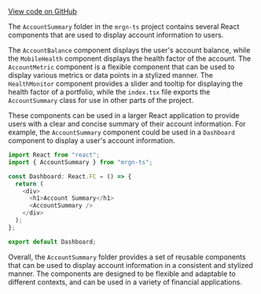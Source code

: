 [View code on GitHub](https://github.com/mrgnlabs/mrgn-ts/.autodoc/docs/json/apps/marginfi-v2-ui/src/components/AccountSummary)

The `AccountSummary` folder in the `mrgn-ts` project contains several React components that are used to display account information to users. 

The `AccountBalance` component displays the user's account balance, while the `MobileHealth` component displays the health factor of the account. The `AccountMetric` component is a flexible component that can be used to display various metrics or data points in a stylized manner. The `HealthMonitor` component provides a slider and tooltip for displaying the health factor of a portfolio, while the `index.tsx` file exports the `AccountSummary` class for use in other parts of the project.

These components can be used in a larger React application to provide users with a clear and concise summary of their account information. For example, the `AccountSummary` component could be used in a `Dashboard` component to display a user's account information. 

```typescript
import React from "react";
import { AccountSummary } from "mrgn-ts";

const Dashboard: React.FC = () => {
  return (
    <div>
      <h1>Account Summary</h1>
      <AccountSummary />
    </div>
  );
};

export default Dashboard;
```

Overall, the `AccountSummary` folder provides a set of reusable components that can be used to display account information in a consistent and stylized manner. The components are designed to be flexible and adaptable to different contexts, and can be used in a variety of financial applications.

